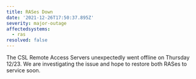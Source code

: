 ```yaml
---
title: RASes Down
date: '2021-12-26T17:50:37.895Z'
severity: major-outage
affectedsystems:
  - ras
resolved: false
---
```

The CSL Remote Access Servers unexpectedly went offline on Thursday 12/23. We are investigating the issue and hope to restore both RASes to service soon.

<!--- language code: en -->
